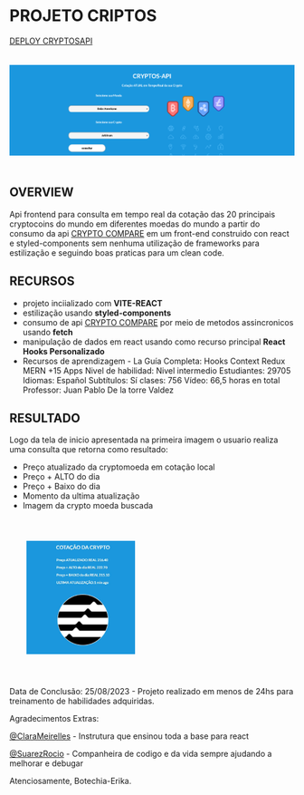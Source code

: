 # PROJETO CRIPTOS
 [DEPLOY CRYPTOSAPI](https://cryptosapi.surge.sh/)


<img src="./cryptosapi.png" alt="img cryptos api" width='100%' height="200px" style='object-fit: contain; '>

## OVERVIEW
Api frontend para consulta em tempo real da cotação das 20 principais cryptocoins do mundo em diferentes moedas do mundo a partir do consumo da api [CRYPTO COMPARE](https://www.cryptocompare.com/) em um front-end construido con react e styled-components sem nenhuma utilização de frameworks para estilização e seguindo boas praticas para um clean code.

## RECURSOS
- projeto inciializado com **VITE-REACT**
- estilização usando **styled-components**
- consumo de api  [CRYPTO COMPARE](https://www.cryptocompare.com/) por meio de metodos assincronicos usando **fetch**
- manipulação de dados em react usando como recurso principal  **React Hooks Personalizado**
- Recursos de aprendizagem - La Guía Completa: Hooks Context Redux MERN +15 Apps
    Nivel de habilidad: Nivel intermedio
    Estudiantes: 29705
    Idiomas: Español
    Subtítulos: Sí
    clases: 756
    Vídeo: 66,5 horas en total
    Professor: Juan Pablo De la torre Valdez


## RESULTADO
Logo da tela de inicio apresentada na primeira imagem o usuario realiza uma consulta que retorna como resultado:
- Preço atualizado da cryptomoeda em cotação local
- Preço + ALTO do dia
- Preço + Baixo do dia 
- Momento da ultima atualização 
- Imagem da crypto moeda buscada 


<img src="./cryptosapi2.png" alt="img cryptos api" width='50%' height="200px" style='object-fit: contain; margin: 40px auto; border-radius: 15px;'>


Data de Conclusão: 25/08/2023 - Projeto realizado em menos de 24hs para treinamento de habilidades adquiridas.

Agradecimentos Extras: 

[@ClaraMeirelles](https://github.com/ClaraMeirelles) - Instrutura que ensinou toda a base para react 

[@SuarezRocio](https://github.com/SuarezRocio) - Companheira de codigo e da vida sempre ajudando a melhorar e debugar 


Atenciosamente, Botechia-Erika.
